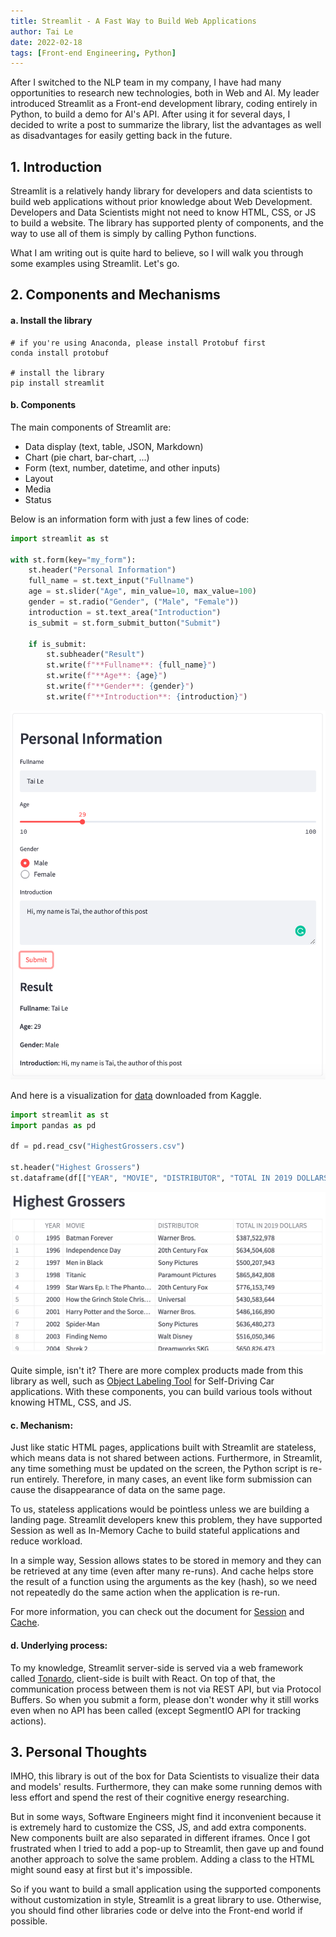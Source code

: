 ```yaml
---
title: Streamlit - A Fast Way to Build Web Applications
author: Tai Le
date: 2022-02-18
tags: [Front-end Engineering, Python]
---
```



After I switched to the NLP team in my company, I have had many opportunities to research new technologies, both in Web and AI. My leader introduced Streamlit as a Front-end development library, coding entirely in Python, to build a demo for AI's API. After using it for several days, I decided to write a post to summarize the library, list the advantages as well as disadvantages for easily getting back in the future.


## 1. Introduction

Streamlit is a relatively handy library for developers and data scientists to build web applications without prior knowledge about Web Development. Developers and Data Scientists might not need to know HTML, CSS, or JS to build a website. The library has supported plenty of components, and the way to use all of them is simply by calling Python functions.

What I am writing out is quite hard to believe, so I will walk you through some examples using Streamlit. Let's go.


## 2. Components and Mechanisms

#### a. Install the library

```
# if you're using Anaconda, please install Protobuf first
conda install protobuf

# install the library
pip install streamlit
```

#### b. Components

The main components of Streamlit are:
- Data display (text, table, JSON, Markdown)
- Chart (pie chart, bar-chart, ...)
- Form (text, number, datetime, and other inputs)
- Layout
- Media
- Status

Below is an information form with just a few lines of code:

```python
import streamlit as st

with st.form(key="my_form"):
    st.header("Personal Information")
    full_name = st.text_input("Fullname")
    age = st.slider("Age", min_value=10, max_value=100)
    gender = st.radio("Gender", ("Male", "Female"))
    introduction = st.text_area("Introduction")
    is_submit = st.form_submit_button("Submit")

    if is_submit:
        st.subheader("Result")
        st.write(f"**Fullname**: {full_name}")
        st.write(f"**Age**: {age}")
        st.write(f"**Gender**: {gender}")
        st.write(f"**Introduction**: {introduction}")
```
![/assets/img/2022-02-18/demo-form.png](/assets/img/2022-02-18/demo-form.png)


And here is a visualization for [data](https://www.kaggle.com/johnharshith/hollywood-theatrical-market-synopsis-1995-to-2021?select=HighestGrossers.csv) downloaded from Kaggle.

```python
import streamlit as st
import pandas as pd

df = pd.read_csv("HighestGrossers.csv")

st.header("Highest Grossers")
st.dataframe(df[["YEAR", "MOVIE", "DISTRIBUTOR", "TOTAL IN 2019 DOLLARS"]])
```
![/assets/img/2022-02-18/demo-table.png](/assets/img/2022-02-18/demo-table.png)

Quite simple, isn't it? There are more complex products made from this library as well, such as [Object Labeling Tool](https://github.com/streamlit/demo-self-driving) for Self-Driving Car applications. With these components, you can build various tools without knowing HTML, CSS, and JS.


#### c. Mechanism:

Just like static HTML pages, applications built with Streamlit are stateless, which means data is not shared between actions. Furthermore, in Streamlit, any time something must be updated on the screen, the Python script is re-run entirely. Therefore, in many cases, an event like form submission can cause the disappearance of data on the same page.

To us, stateless applications would be pointless unless we are building a landing page. Streamlit developers knew this problem, they have supported Session as well as In-Memory Cache to build stateful applications and reduce workload.

In a simple way, Session allows states to be stored in memory and they can be retrieved at any time (even after many re-runs). And cache helps store the result of a function using the arguments as the key (hash), so we need not repeatedly do the same action when the application is re-run.

For more information, you can check out the document for [Session](https://docs.streamlit.io/library/advanced-features/session-state) and [Cache](https://docs.streamlit.io/library/advanced-features/caching).


#### d. Underlying process:

To my knowledge, Streamlit server-side is served via a web framework called [Tonardo](https://www.tornadoweb.org/en/stable/), client-side is built with React. On top of that, the communication process between them is not via REST API, but via Protocol Buffers. So when you submit a form, please don't wonder why it still works even when no API has been called (except SegmentIO API for tracking actions).


## 3. Personal Thoughts

IMHO, this library is out of the box for Data Scientists to visualize their data and models' results. Furthermore, they can make some running demos with less effort and spend the rest of their cognitive energy researching.

But in some ways, Software Engineers might find it inconvenient because it is extremely hard to customize the CSS, JS, and add extra components. New components built are also separated in different iframes. Once I got frustrated when I tried to add a pop-up to Streamlit, then gave up and found another approach to solve the same problem. Adding a class to the HTML might sound easy at first but it's impossible.

So if you want to build a small application using the supported components without customization in style, Streamlit is a great library to use. Otherwise, you should find other libraries code or delve into the Front-end world if possible.
